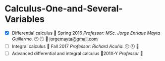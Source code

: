 # Calculus-One-and-Several-Variables
- [x] Differential calculus :orange_book: Spring 2016 _Professor: MSc. Jorge Enrique Mayta Guillermo._ :clock10: :clock12: :e-mail: jorgemayta@gmail.com<br /> 
- [ ] Integral calculus :notebook_with_decorative_cover: Fall 2017 _Professor: Richard Acuña._ :clock10: :clock12: :e-mail:
- [ ] Advanced differential and integral calculus :closed_book:201X-Y _Professor_ :e-mail:
